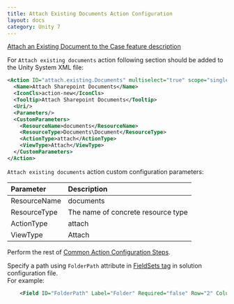 ```yaml
---
title: Attach Existing Documents Action Configuration
layout: docs
category: Unity 7
---
```

[Attach an Existing Document to the Case feature description](../../features/case-management/attach-existing-document.md)

For `Attach existing documents` action following section should be added to the Unity System XML file:

```xml
<Action ID="attach.existing.Documents" multiselect="true" scope="single" type="toolbar">
  <Name>Attach Sharepoint Documents</Name>
  <IconCls>action-new</IconCls>
  <Tooltip>Attach Sharepoint Documents</Tooltip>
  <Uri/>
  <Parameters/>
  <CustomParameters>
    <ResourceName>documents</ResourceName>
    <ResourceType>Documents\Document</ResourceType>
    <ActionType>attach</ActionType>
    <ViewType>Attach</ViewType>
  </CustomParameters>
</Action>
```

`Attach existing documents` action custom configuration parameters:

| Parameter   | Description |
|:------------|:------------|
|ResourceName | documents   |
|ResourceType | The name of concrete resource type |
|ActionType   | attach      |
|ViewType     | Attach |

Perform the rest of [Common Action Configuration Steps](../actions.md#common-actions-configuration-steps). 

Specify a path using `FolderPath` attribute in [FieldSets tag](../tags-list/fieldsets-tag.md) in solution configuration file.  
For example:

```xml
    <Field ID="FolderPath" Label="Folder" Required="false" Row="2" Column="1" FolderPath="/Shared Documents" Default="/Shared Documents"/>
```